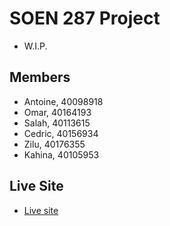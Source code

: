 # SOEN 287 Project
* W.I.P.

## Members
* Antoine, 40098918
* Omar, 40164193
* Salah, 40113615
* Cedric, 40156934
* Zilu, 40176355
* Kahina, 40105953

## Live Site
* [Live site](https://bestestgroceries.glitch.me/)